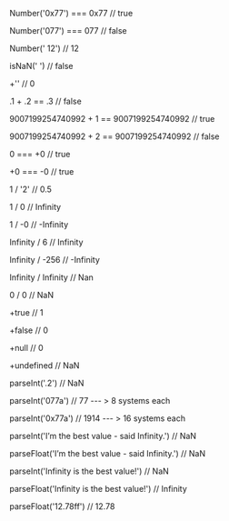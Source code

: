 Number('0x77') === 0x77 // true

Number('077') === 077 // false

Number(' 12') // 12

isNaN(' ') // false

+'' // 0

.1 + .2 == .3 // false

9007199254740992 + 1 == 9007199254740992 // true

9007199254740992 + 2 == 9007199254740992 // false

0 === +0 // true

+0 === -0 // true

1 / '2' // 0.5

1 / 0 // Infinity

1 / -0 // -Infinity

Infinity / 6 // Infinity

Infinity / -256 // -Infinity

Infinity / Infinity // Nan

0 / 0 // NaN

+true // 1

+false // 0

+null // 0

+undefined // NaN

parseInt('.2') // NaN

parseInt('077a') // 77 --- > 8 systems each

parseInt('0x77a') // 1914 --- > 16 systems each

parseInt('I’m the best value - said Infinity.') // NaN 

parseFloat('I’m the best value - said Infinity.') // NaN

parseInt('Infinity is the best value!') // NaN

parseFloat('Infinity is the best value!') // Infinity

parseFloat('12.78ff') // 12.78